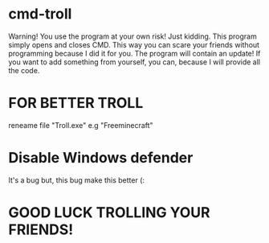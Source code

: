 # cmd-troll
Warning!
You use the program at your own risk!
Just kidding.
This program simply opens and closes CMD.
This way you can scare your friends without programming because I did it for you.
The program will contain an update!
If you want to add something from yourself, you can, because I will provide all the code.
# FOR BETTER TROLL
reneame file "Troll.exe" e.g "Freeminecraft"
# Disable Windows defender
It's a bug but, this bug make this better (:
# GOOD LUCK TROLLING YOUR FRIENDS!
